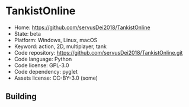 # TankistOnline

- Home: https://github.com/servusDei2018/TankistOnline
- State: beta
- Platform: Windows, Linux, macOS
- Keyword: action, 2D, multiplayer, tank
- Code repository: https://github.com/servusDei2018/TankistOnline.git
- Code language: Python
- Code license: GPL-3.0
- Code dependency: pyglet
- Assets license: CC-BY-3.0 (some)

## Building
